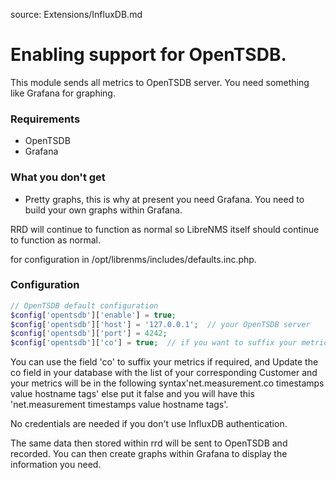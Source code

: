 source: Extensions/InfluxDB.md
# Enabling support for OpenTSDB.

This module sends all metrics to OpenTSDB server. You need something like Grafana for graphing.

### Requirements
 - OpenTSDB
 - Grafana
 
### What you don't get
 - Pretty graphs, this is why at present you need Grafana. You need to build your own graphs within Grafana.
 
RRD will continue to function as normal so LibreNMS itself should continue to function as normal.

for configuration in /opt/librenms/includes/defaults.inc.php.
### Configuration
```php
// OpenTSDB default configuration
$config['opentsdb']['enable'] = true;
$config['opentsdb']['host'] = '127.0.0.1';  // your OpenTSDB server
$config['opentsdb']['port'] = 4242;
$config['opentsdb']['co'] = true;  // if you want to suffix your metric by Customer identity or object code
```

You can use the field 'co' to suffix your metrics if required, and Update the co field in your database with the list of your corresponding Customer and your metrics will be in the following syntax'net.measurement.co timestamps value hostname tags' else put it false and you will have this 'net.measurement timestamps value hostname tags'.

No credentials are needed if you don't use InfluxDB authentication.

The same data then stored within rrd will be sent to OpenTSDB and recorded. You can then create graphs within Grafana
to display the information you need.
